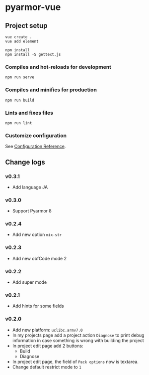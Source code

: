 # pyarmor-vue

## Project setup
```
vue create .
vue add element

npm install
npm install -S gettext.js
```

### Compiles and hot-reloads for development
```
npm run serve
```

### Compiles and minifies for production
```
npm run build
```

### Lints and fixes files
```
npm run lint
```

### Customize configuration
See [Configuration Reference](https://cli.vuejs.org/config/).

## Change logs

### v0.3.1
* Add language JA

### v0.3.0
* Support Pyarmor 8

### v0.2.4
* Add new option `mix-str`

### v0.2.3
* Add new obfCode mode 2

### v0.2.2
* Add super mode

### v0.2.1
* Add hints for some fields

### v0.2.0
* Add new platform: `uclibc.armv7.0`
* In my projects page add a project action `Diagnose` to print debug information
  in case something is wrong with building the project
* In project edit page add 2 buttons:
  - Build
  - Diagnose
* In project edit page, the field of `Pack options` now is textarea.
* Change default restrict mode to `1`
